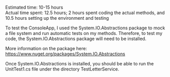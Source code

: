 Estimated time: 10-15 hours <br>
Actual time spent: 12.5 hours; 2 hours spent coding the actual methods, and 10.5 hours setting up the environment and testing

To test the ConsoleApp, I used the System.IO.Abstractions package to mock a file system and run automatic tests on my methods. Therefore, to test my code, the System.IO.Abstractions package will need to be installed.

More information on the package here: https://www.nuget.org/packages/System.IO.Abstractions

Once System.IO.Abstractions is installed, you should be able to run the UnitTest1.cs file under the directory TestLetterService.
